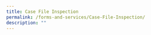 ```yaml
---
title: Case File Inspection
permalink: /forms-and-services/Case-File-Inspection/
description: ""
---
```

